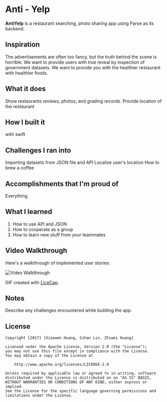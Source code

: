# Anti - Yelp

**AntiYelp** is a restaurant searching, photo sharing app using Parse as its backend.


## Inspiration
The advertisements are often too fancy, but the truth behind the scene is horrible. We want to provide users with true reveal by inspection of government datasets. We want to provide you with the healthier restaurant with healthier foods. 

## What it does
Show restaurants reviews, photos, and grading records.
Provide location of the restaurant

## How I built it
with swift

## Challenges I ran into
Importing datasets from JSON file and API
Localize user's location
How to brew a coffee

## Accomplishments that I'm proud of
Everything

## What I learned
1. How to use API and JSON
2. How to cooperate as a group
3. How to learn new stuff from your teammates


## Video Walkthrough 

Here's a walkthrough of implemented user stories:

<img src='http://i.imgur.com/Rq3xc1v.gif' title='Video Walkthrough' width='' alt='Video Walkthrough' />

GIF created with [LiceCap](http://www.cockos.com/licecap/).

## Notes

Describe any challenges encountered while building the app.

## License

    Copyright [2017] [Xiaowen Huang, Sihan Lin, Zhiwei Huang]

    Licensed under the Apache License, Version 2.0 (the "License");
    you may not use this file except in compliance with the License.
    You may obtain a copy of the License at

        http://www.apache.org/licenses/LICENSE-2.0

    Unless required by applicable law or agreed to in writing, software
    distributed under the License is distributed on an "AS IS" BASIS,
    WITHOUT WARRANTIES OR CONDITIONS OF ANY KIND, either express or implied.
    See the License for the specific language governing permissions and
    limitations under the License.
